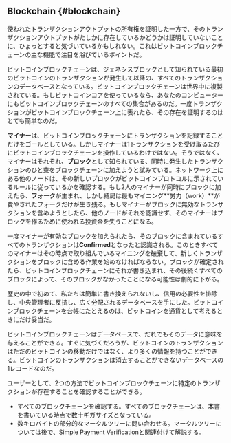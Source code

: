 ## Blockchain {#blockchain}

使われたトランザクションアウトプットの所有権を証明した一方で、そのトランザクションアウトプットがたしかに存在しているかどうかは証明していないことに、ひょっとすると気づいているかもしれない。これはビットコインブロックチェーンの主な機能で注目を浴びているポイントだ。

ビットコインブロックチェーンは、ジェネシスブロックとして知られている最初のビットコインのトランザクションが発生して以降の、すべてのトランザクションのデータベースとなっている。ビットコインブロックチェーンは世界中に複製されている。もしビットコインコアを使っているなら、あなたのコンピューターにもビットコインブロックチェーンのすべての集合があるのだ。一度トランザクションがビットコインブロックチェーン上に表れたら、その存在を証明するのはとても簡単なのだ。

**マイナー**は、ビットコインブロックチェーンにトランザクションを記録することだけをゴールとしている。しかしマイナーは1トランザクションを受け取るたびにビットコインブロックチェーンを操作しているわけではない。そうではなく、マイナーはそれぞれ、**ブロック**として知られている、同時に発生したトランザクションのひと束をブロックチェーンに加えようと試みている。ネットワーク上にある他のノードは、その新しいブロックがビットコインプロトコルに示されているルールに従っているかを確認する。もし2人のマイナーが同時にブロックに加えたら、**フォーク**が生まれ、しかし結局は最もマイニング**労力（work）**が費やされたフォークだけが生き残る。もしマイナーがブロックに無効なトランザクションを含めようとしたら、他のノードがそれを認識せず、そのマイナーはブロックを作るために使われる投資金を失うことになる。

一度マイナーが有効なブロックを加えられたら、そのブロックに含まれているすべてのトランザクションは**Confirmed**となったと認識される。このときすべてのマイナーはその時点で取り組んでいるマイニングを破棄して、新しくトランザクションをブロックに含める作業を始めなければならない。ブロックが確定されたら、ビットコインブロックチェーンにそれが書き込まれ、その後続くすべてのブロックによって、そのブロックがなかったことになる可能性は劇的に下がる。

歴史の中で初めて、私たちは簡単に書き換えられないし、信用の必要性を排除し、中央管理者に反抗し、広く分配されるデータベースを手にした。ビットコインブロックチェーンを台帳にたとえるのは、ビットコインを通貨として考えるときにだけ妥当だ。

ビットコインブロックチェーンはデータベースで、だれでもそのデータに意味を与えることができる。すぐに気づくだろうが、ビットコインのトランザクションはただのビットコインの移動だけではなく、より多くの情報を持つことができる。ビットコインのトランザクションは消去することができないデータベースの1レコードなのだ。

ユーザーとして、2つの方法でビットコインブロックチェーンに特定のトランザクションが存在することを確認することができる。

* すべてのブロックチェーンを確認する。すべてのブロックチェーンは、本書を書いている時点で数十ギガサイズとなっている。
* 数キロバイトの部分的なマークルツリーに問い合わせる。マークルツリーについては後で、Simple Payment Verificationと関連付けて解説する。



